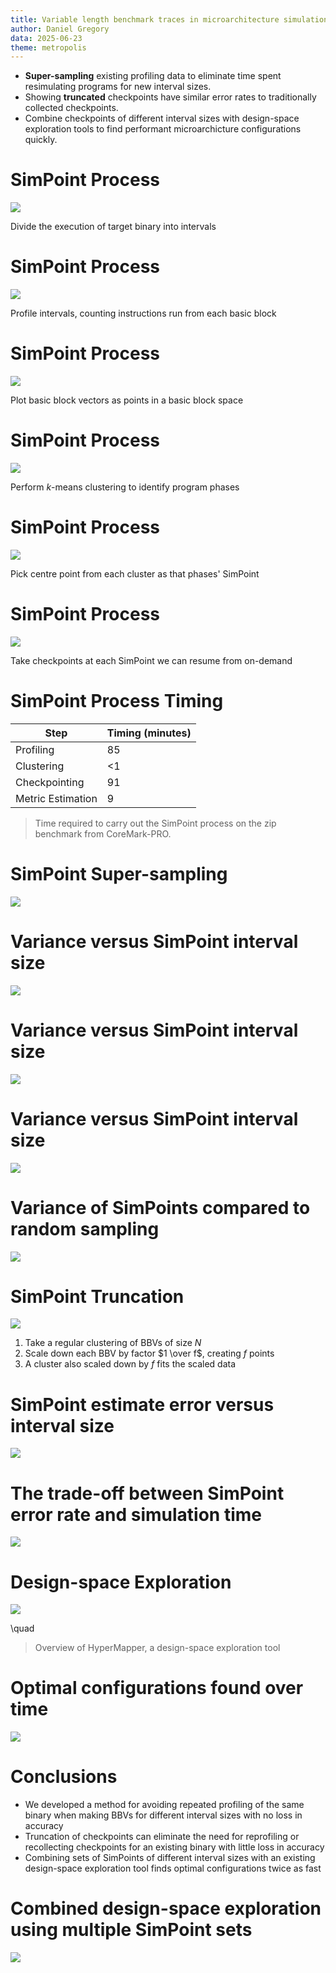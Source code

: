```yaml
---
title: Variable length benchmark traces in microarchitecture simulation experiments
author: Daniel Gregory
data: 2025-06-23
theme: metropolis
---
```


- **Super-sampling** existing profiling data to eliminate time spent resimulating programs for new interval sizes.
- Showing **truncated** checkpoints have similar error rates to traditionally collected checkpoints.
- Combine checkpoints of different interval sizes with design-space exploration tools to find performant microarchicture configurations quickly.

# SimPoint Process

![](../diagrams/present_simpoint_1.1.drawio.svg)

Divide the execution of target binary into intervals

# SimPoint Process

![](../diagrams/present_simpoint_1.2.drawio.svg)

Profile intervals, counting instructions run from each basic block

# SimPoint Process

![](../diagrams/present_simpoint_2.1.drawio.svg)

Plot basic block vectors as points in a basic block space

# SimPoint Process

![](../diagrams/present_simpoint_2.2.drawio.svg)

Perform $k$-means clustering to identify program phases

# SimPoint Process

![](../diagrams/present_simpoint_2.3.drawio.svg)

Pick centre point from each cluster as that phases' SimPoint

# SimPoint Process

![](../diagrams/present_simpoint_3.drawio.svg)

<!--![](../diagrams/simpoint-overview.drawio.svg)-->

Take checkpoints at each SimPoint we can resume from on-demand

# SimPoint Process Timing

| Step | Timing (minutes) |
|---|---|
| Profiling | 85 |
| Clustering | <1 |
| Checkpointing | 91 |
| Metric Estimation | 9 |

> Time required to carry out the SimPoint process on the zip benchmark from CoreMark-PRO.

# SimPoint Super-sampling

![](../diagrams/present_supersampling.drawio.svg)

# Variance versus SimPoint interval size 

<!--
Hi

```{=latex}
\pause
```
-->

![](../experiments/3_coremarkzip/plots/present_var_by_interval_ipc_explain.svg)

# Variance versus SimPoint interval size 

![](../experiments/3_coremarkzip/plots/present_var_by_interval_ipc_onecol.svg)

# Variance versus SimPoint interval size 

![](../experiments/3_coremarkzip/plots/present_var_by_interval_ipc.svg)

# Variance of SimPoints compared to random sampling

![](../experiments/3_coremarkzip/plots/present_variance_clearer.svg)

# SimPoint Truncation

![](../diagrams/present_clustering_scaling.drawio.svg)

1. Take a regular clustering of BBVs of size $N$
2. Scale down each BBV by factor $1 \over f$, creating $f$ points
3. A cluster also scaled down by $f$ fits the scaled data

# SimPoint estimate error versus interval size

![](../experiments/3_coremarkzip/plots/present_ipc_error_by_interval.svg)

# The trade-off between SimPoint error rate and simulation time

![](../experiments/3_coremarkzip/plots/present_error_pareto.svg)

# Design-space Exploration

![](../diagrams/hypermapper_explain.drawio.svg)

\quad

> Overview of HyperMapper, a design-space exploration tool

# Optimal configurations found over time

![](../experiments/6_hypermapper_zip/plots/pareto_count.svg)

# Conclusions

* We developed a method for avoiding repeated profiling of the same binary when making BBVs for different interval sizes with no loss in accuracy
* Truncation of checkpoints can eliminate the need for reprofiling or recollecting checkpoints for an existing binary with little loss in accuracy
* Combining sets of SimPoints of different interval sizes with an existing design-space exploration tool finds optimal configurations twice as fast

# Combined design-space exploration using multiple SimPoint sets

![](../experiments/6_hypermapper_zip/plots/present_facet_pareto.svg)
